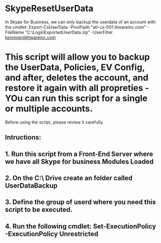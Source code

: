 # SkypeResetUserData
In Skype for Business, we can only backup the userdata of an account with the cmdlet:
Export-CsUserData -PoolFqdn "atl-cs-001.litwareinc.com" -FileName "C:\Logs\ExportedUserData.zip" -UserFilter kenmyer@litwareinc.com
# This script will allow you to backup the UserData, Policies, EV Config, and after, deletes the account, and restore it again with all propreties - YOu can run this script for a single or multiple accounts.
Before using the script, please review it carefully.
##  Intructions: 
##  1. Run this script from a Front-End Server where we have all Skype for business Modules Loaded
##  2. On the C:\ Drive create an folder called UserDataBackup
##  3. Define the group of userd where you need this script to be executed.
##  4. Run the following cmdlet: Set-ExecutionPolicy -ExecutionPolicy Unrestricted
